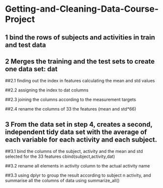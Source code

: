 # Getting-and-Cleaning-Data-Course-Project
## 1 bind the rows of subjects and activities in train and test data

## 2 Merges the training and the test sets to create one data set: dat
  ##2.1 finding out the index in features calculating the mean and std values 
  
  ##2.2 assigning the index to dat columns
  
  ##2.3 joining the columns according to the measurement targets
  
  ##2.4 rename the columns of 33 the features (mean and std*66)
  
## 3 From the data set in step 4, creates a second, independent tidy data set with the average of each variable for each activity and each subject.
  ##3.1 bind the columns of the subject, activity and the mean and std selected for the 33 features cbind(subject,activity,dat)
  
  ##3.2 rename all elements in activity column to the actual activity name
  
  ##3.3 using dplyr to group the result according to subject n activity, and summarise all the columns of data using summarize_all() 
